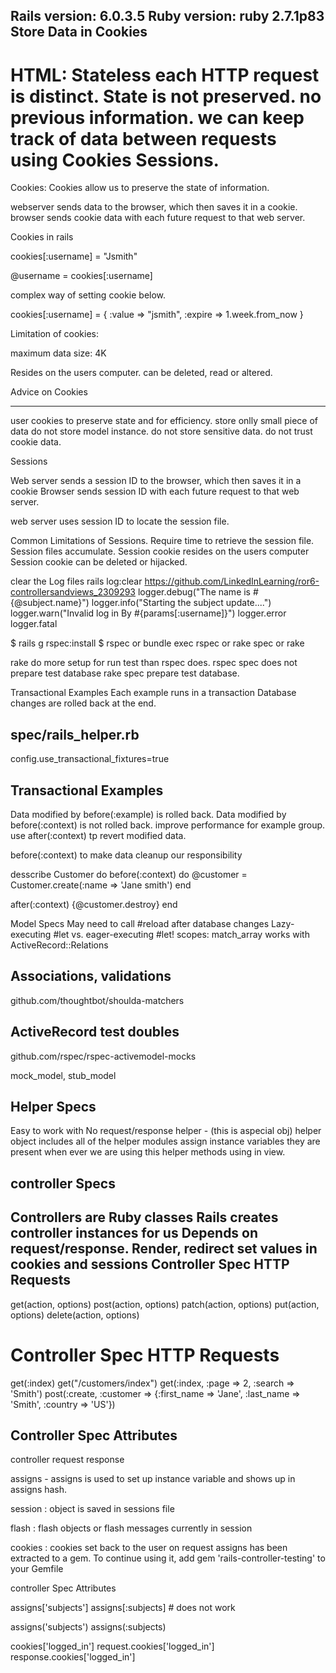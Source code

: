 Rails version: 6.0.3.5
Ruby version: ruby 2.7.1p83
Store Data in Cookies
--------------------
HTML: Stateless
each HTTP request is distinct.
State is not preserved. no previous information.
we can keep track of data between requests using
Cookies
Sessions.
===============
Cookies:
 Cookies allow us to preserve the state of information.

webserver sends data to the browser, which then saves it in a cookie.
browser sends cookie data with each future request to that web server.

Cookies in rails

cookies[:username] = "Jsmith"

@username = cookies[:username]

complex way of setting cookie below.


cookies[:username] = {
	:value => "jsmith",
	:expire => 1.week.from_now
}

Limitation of cookies:

maximum data size: 4K

Resides on the users computer.
can be deleted, read or altered.

Advice on Cookies
__________________
user cookies to preserve state and for efficiency.
store onlly small piece of data 
do not store model instance.
do not store sensitive data.
do not trust cookie data.

Sessions

Web server sends a session ID to the browser, which then saves it in a cookie
Browser sends session ID with each future request to that web server.

web server uses session ID to locate the session file.

Common Limitations of Sessions.
Require time to retrieve the session file.
Session files accumulate.
Session cookie resides  on the users computer
Session cookie can be deleted or hijacked.

clear the Log files
rails log:clear
https://github.com/LinkedInLearning/ror6-controllersandviews_2309293
logger.debug("The name is #{@subject.name}")
logger.info("Starting the subject update....")
logger.warn("Invalid log in By #{params[:username]}")
logger.error
logger.fatal

$ rails g rspec:install
$ rspec or bundle exec rspec or  rake spec or rake

rake do more setup for run test than rspec does.
 rspec spec does not prepare test database
 rake spec prepare test database.

 Transactional Examples
 Each example runs in a transaction
 Database changes are rolled back at the end.

 spec/rails_helper.rb
 --------------
 config.use_transactional_fixtures=true

 Transactional Examples
 -----------------------
 Data modified by before(:example) is rolled back.
 Data modified by before(:context) is not rolled back.
 improve performance for example group.
 use after(:context) tp revert modified data.

 before(:context) to make data cleanup our responsibility


 desscribe Customer do
  before(:context) do 
   @customer = Customer.create(:name => 'Jane smith')
  end

  after(:context) {@customer.destroy}
 end

 Model Specs
  May need to call #reload after database changes
  Lazy-executing #let vs. eager-executing #let!
  scopes: match_array works with ActiveRecord::Relations

  Associations, validations
  -------------------------
  github.com/thoughtbot/shoulda-matchers

  ActiveRecord test doubles
  ---------------------------
  github.com/rspec/rspec-activemodel-mocks

  mock_model, stub_model

  Helper Specs
  ------------

  Easy to work with
  No request/response
  helper -  (this is aspecial obj)
  helper object includes all of the helper modules 
  assign instance variables they are present when ever we are using this helper methods using in view.

controller Specs
----------------
Controllers are Ruby classes
Rails creates controller instances for us
Depends on request/response.
Render, redirect
set values in cookies and sessions
Controller Spec HTTP Requests
---------------------------
get(action, options)
post(action, options)
patch(action, options)
put(action, options)
delete(action, options)

Controller Spec HTTP Requests
===========================

get(:index)
get("/customers/index")
get(:index, :page => 2, :search => 'Smith')
post(:create, :customer => {:first_name => 'Jane', :last_name => 'Smith', :country => 'US'})

Controller Spec Attributes
--------------------------

controller 
request
response

assigns - assigns is used to set up instance variable and shows up in assigns hash.

session : object is saved in sessions file

flash : flash objects or flash messages currently in session

cookies : cookies set back to the user on request
assigns has been extracted to a gem. To continue using it, add gem 'rails-controller-testing' to your Gemfile

controller Spec Attributes

assigns['subjects']
assigns[:subjects] # does not work

assigns('subjects')
assigns(:subjects)

cookies['logged_in']
request.cookies['logged_in']
response.cookies['logged_in']